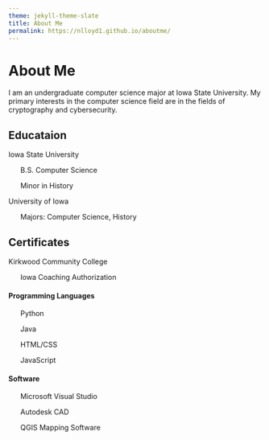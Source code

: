 ```yaml
---
theme: jekyll-theme-slate
title: About Me
permalink: https://nlloyd1.github.io/aboutme/
---
```

<h1>About Me</h1>
<p>I am an undergraduate computer science major at Iowa State University. My primary interests in the computer science field are in the fields of cryptography and cybersecurity.</p>
<h2>Educataion</h2>
<p>Iowa State University</p>
<ul>B.S. Computer Science</ul>
<ul>Minor in History</ul>
<p>University of Iowa</p>
<ul>Majors: Computer Science, History</ul>
<h2>Certificates</h2>
<p>Kirkwood Community College</p>
<ul>Iowa Coaching Authorization</ul>
<h4>Programming Languages</h4>
<ul>Python</ul>
<ul>Java</ul>
<ul>HTML/CSS</ul>
<ul>JavaScript</ul>
<h4>Software</h4>
<ul>Microsoft Visual Studio</ul>
<ul>Autodesk CAD</ul>
<ul>QGIS Mapping Software</ul>
